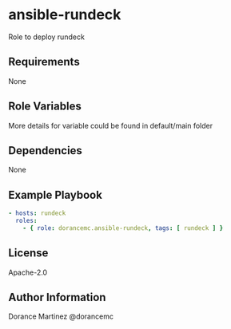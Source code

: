 ansible-rundeck
=========

Role to deploy rundeck

Requirements
------------

None

Role Variables
--------------

More details for variable could be found in default/main folder

Dependencies
------------

None

Example Playbook
----------------

```yaml
- hosts: rundeck
  roles:
    - { role: dorancemc.ansible-rundeck, tags: [ rundeck ] }  
```

License
-------

Apache-2.0

Author Information
------------------

Dorance Martinez @dorancemc
